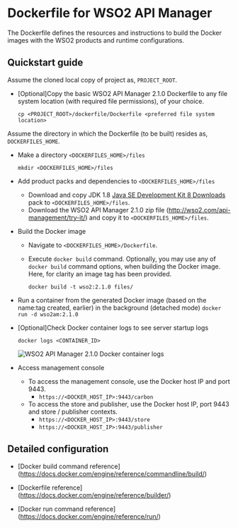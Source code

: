 # Dockerfile for WSO2 API Manager #

The Dockerfile defines the resources and instructions to build the Docker images with the WSO2 products and runtime configurations.

## Quickstart guide

 Assume the cloned local copy of project as, `PROJECT_ROOT`.

* [Optional]Copy the basic WSO2 API Manager 2.1.0 Dockerfile to any file system location (with required file permissions), of your choice.

  ```cp <PROJECT_ROOT>/dockerfile/Dockerfile <preferred file system location>```
  
 Assume the directory in which the Dockerfile (to be built) resides as, `DOCKERFILES_HOME`.
 
* Make a directory `<DOCKERFILES_HOME>/files`

  ```mkdir <DOCKERFILES_HOME>/files```

* Add product packs and dependencies to `<DOCKERFILES_HOME>/files`
    - Download and copy JDK 1.8 [Java SE Development Kit 8 Downloads](http://www.oracle.com/technetwork/java/javase/downloads/jdk8-downloads-2133151.html) pack to `<DOCKERFILES_HOME>/files`.
    - Download the WSO2 API Manager 2.1.0 zip file (http://wso2.com/api-management/try-it/) and copy it to `<DOCKERFILES_HOME>/files`.

* Build the Docker image
    - Navigate to `<DOCKERFILES_HOME>/Dockerfile`.
    - Execute `docker build` command. Optionally, you may use any of `docker build` command options, when building the Docker image.
      Here, for clarity an image tag has been provided.
    
        ```docker build -t wso2:2.1.0 files/```

* Run a container from the generated Docker image (based on the name:tag created, earlier) in the background (detached mode)
        ```docker run -d wso2am:2.1.0```
        
* [Optional]Check Docker container logs to see server startup logs

   ```docker logs <CONTAINER_ID>```
   
   ![WSO2 API Manager 2.1.0 Docker container logs](quickstart/output.png)

* Access management console
    -  To access the management console, use the Docker host IP and port 9443.
        + `https://<DOCKER_HOST_IP>:9443/carbon`
    -  To access the store and publisher, use the Docker host IP, port 9443 and store / publisher contexts.
        + `https://<DOCKER_HOST_IP>:9443/store`
        + `https://<DOCKER_HOST_IP>:9443/publisher`

## Detailed configuration

* [Docker build command reference] (https://docs.docker.com/engine/reference/commandline/build/)

* [Dockerfile reference] (https://docs.docker.com/engine/reference/builder/)

* [Docker run command reference] (https://docs.docker.com/engine/reference/run/)
